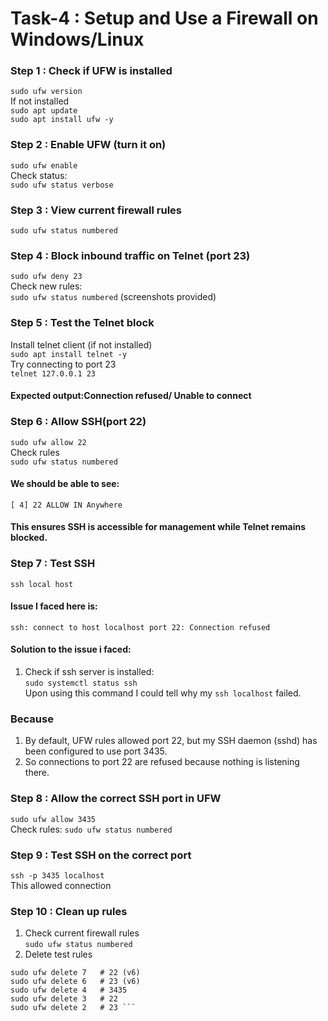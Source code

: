 # Task-4 : Setup and Use a Firewall on Windows/Linux

### Step 1 : Check if UFW is installed
`sudo ufw version` <br>
If not installed <br>
`sudo apt update`  <br>
`sudo apt install ufw -y`

### Step 2 : Enable UFW (turn it on)
`sudo ufw enable` <br>
Check status: <br>
`sudo ufw status verbose`

### Step 3 : View current firewall rules
`sudo ufw status numbered`

### Step 4 : Block inbound traffic on Telnet (port 23)
`sudo ufw deny 23` <br>
Check new rules: <br>
`sudo ufw status numbered`
(screenshots provided)

### Step 5 : Test the Telnet block
Install telnet client (if not installed)<br>
`sudo apt install telnet -y` <br>
Try connecting to port 23 <br>
`telnet 127.0.0.1 23`
#### Expected output:Connection refused/ Unable to connect

### Step 6 : Allow SSH(port 22)
`sudo ufw allow 22` <br>
Check rules <br>
`sudo ufw status numbered`
#### We should be able to see: 
`[ 4] 22 ALLOW IN Anywhere`
#### This ensures SSH is accessible for management while Telnet remains blocked.

### Step 7 : Test SSH
`ssh local host`
#### Issue I faced here is:
`ssh: connect to host localhost port 22: Connection refused`
#### Solution to the issue i faced:
1. Check if ssh server is installed: <br>
`sudo systemctl status ssh` <br>
Upon using this command I could tell why my `ssh localhost` failed. <br>
### Because
1. By default, UFW rules allowed port 22, but my SSH daemon (sshd) has been configured to use port 3435.
2. So connections to port 22 are refused because nothing is listening there.

### Step 8 : Allow the correct SSH port in UFW
`sudo ufw allow 3435` <br>
Check rules: 
`sudo ufw status numbered`

### Step 9 : Test SSH on the correct port
`ssh -p 3435 localhost`<br>
This allowed connection

### Step 10 : Clean up rules
1. Check current firewall rules <br>
`sudo ufw status numbered`
2. Delete test rules <br>
```sudo ufw delete 8   # 3435 (v6)
sudo ufw delete 7   # 22 (v6)
sudo ufw delete 6   # 23 (v6)
sudo ufw delete 4   # 3435
sudo ufw delete 3   # 22
sudo ufw delete 2   # 23 ```
